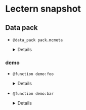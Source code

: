 # Lectern snapshot

## Data pack

- `@data_pack pack.mcmeta`

  <details>

  ```json
  {
    "pack": {
      "pack_format": 7,
      "description": ""
    }
  }
  ```

  </details>

### demo

- `@function demo:foo`

  <details>

  ```mcfunction
  say foo
  @functionn demo:foo
  say still in the same function
  @@@@
  @ @ @
  ```

  </details>

- `@function demo:bar`

  <details>

  ```mcfunction
  say bar
   @function demo:bar
   say hello
    @function demo:bar
    say world
  ```

  </details>
